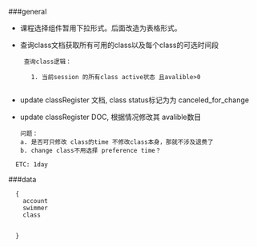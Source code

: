 ###general

* 课程选择组件暂用下拉形式。后面改造为表格形式。

* 查询class文档获取所有可用的class以及每个class的可选时间段
  
  ```
   查询class逻辑：
   
     1. 当前session 的所有class active状态 且avalible>0
     
  ```
    
  
*  update classRegister 文档, class status标记为为 canceled_for_change

*  update classRegister DOC, 根据情况修改其 avalible数目


  	```
    问题： 
    a. 是否可只修改 class的time 不修改class本身，那就不涉及退费了
  	b. change class不用选择 preference time？ 
  	
  	```

```
  ETC: 1day
```

###data
```
  {
    account
    swimmer
    class
    
    
  }
```
